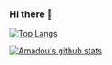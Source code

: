 ### Hi there 👋

<!--
**tigamadou/tigamadou** is a ✨ _special_ ✨ repository because its `README.md` (this file) appears on your GitHub profile.

Here are some ideas to get you started:

- 🔭 I’m currently working on ...
- 🌱 I’m currently learning ...
- 👯 I’m looking to collaborate on ...
- 🤔 I’m looking for help with ...
- 💬 Ask me about ...
- 📫 How to reach me: ...
- 😄 Pronouns: ...
- ⚡ Fun fact: ...
-->
[![Top Langs](https://github-readme-stats.vercel.app/api/top-langs/?username=tigamadou&layout=compact)](https://github.com/anuraghazra/github-readme-stats)


[![Amadou's github stats](https://github-readme-stats.vercel.app/api?username=tigamadou&show_icons=true&theme=radical)](https://github.com/anuraghazra/github-readme-stats)
